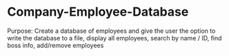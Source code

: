 # Company-Employee-Database
Purpose: Create a database of employees and give the user the option to write the database to a file, display all employees, search by name / ID, find boss info, add/remove employees
